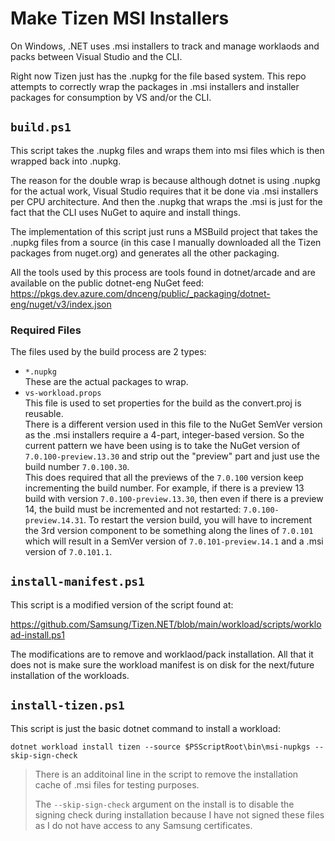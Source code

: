 
# Make Tizen MSI Installers

On Windows, .NET uses .msi installers to track and manage worklaods and packs between Visual Studio and the CLI.

Right now Tizen just has the .nupkg for the file based system. This repo attempts to correctly wrap the packages
in .msi installers and installer packages for consumption by VS and/or the CLI.

## `build.ps1`

This script takes the .nupkg files and wraps them into msi files which is then wrapped back into .nupkg.

The reason for the double wrap is because although dotnet is using .nupkg for the actual work, Visual Studio
requires that it be done via .msi installers per CPU architecture. And then the .nupkg that wraps the .msi
is just for the fact that the CLI uses NuGet to aquire and install things.

The implementation of this script just runs a MSBuild project that takes the .nupkg files from a source (in
this case I manually downloaded all the Tizen packages from nuget.org) and generates all the other packaging.

All the tools used by this process are tools found in dotnet/arcade and are available on the public dotnet-eng
NuGet feed: https://pkgs.dev.azure.com/dnceng/public/_packaging/dotnet-eng/nuget/v3/index.json

### Required Files

The files used by the build process are 2 types:

 - `*.nupkg`  
   These are the actual packages to wrap.
 - `vs-workload.props`  
   This file is used to set properties for the build as the convert.proj is reusable.  
   There is a different version used in this file to the NuGet SemVer version as the .msi installers require a
   4-part, integer-based version. So the current pattern we have been using is to take the NuGet version of
   `7.0.100-preview.13.30` and strip out the "preview" part and just use the build number `7.0.100.30`.  
   This does required that all the previews of the `7.0.100` version keep incrementing the build number. For
   example, if there is a preview 13 build with version `7.0.100-preview.13.30`, then even if there is a
   preview 14, the build must be incremented and not restarted: `7.0.100-preview.14.31`. To restart the
   version build, you will have to increment the 3rd version component to be something along the lines of
   `7.0.101` which will result in a SemVer version of `7.0.101-preview.14.1` and a .msi version of `7.0.101.1`.

## `install-manifest.ps1`

This script is a modified version of the script found at:

https://github.com/Samsung/Tizen.NET/blob/main/workload/scripts/workload-install.ps1

The modifications are to remove and worklaod/pack installation. All that it does not is make sure the workload
manifest is on disk for the next/future installation of the workloads.

## `install-tizen.ps1`

This script is just the basic dotnet command to install a workload:

```
dotnet workload install tizen --source $PSScriptRoot\bin\msi-nupkgs --skip-sign-check
```

> There is an additoinal line in the script to remove the installation cache of .msi files for testing
> purposes.
> 
> The `--skip-sign-check` argument on the install is to disable the signing check during installation
> because I have not signed these files as I do not have access to any Samsung certificates.
